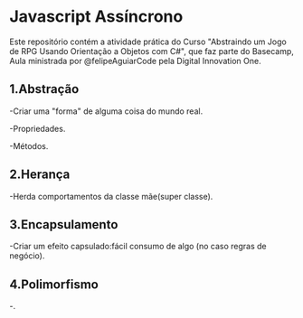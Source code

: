 # Javascript Assíncrono
Este repositório contém a atividade prática do Curso "Abstraindo um Jogo de RPG Usando Orientação a Objetos com C#", que faz parte do Basecamp, Aula ministrada por @felipeAguiarCode pela Digital Innovation One.

## 1.Abstração
-Criar uma "forma" de alguma coisa do mundo real.

-Propriedades.

-Métodos.

## 2.Herança
-Herda comportamentos da classe mãe(super classe).

## 3.Encapsulamento
-Criar um efeito capsulado:fácil consumo de algo (no caso regras de negócio).

## 4.Polimorfismo
-.



